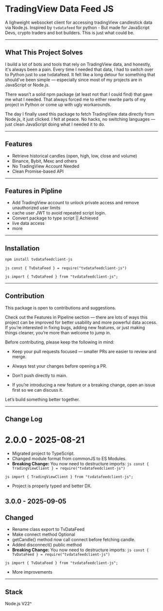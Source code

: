 # TradingView Data Feed JS

A lighweight websocket client for accessing tradingView candlestick data via Node.js.
Inspired by `tvdatafeed` for python - But made for JavaScript Devs, crypto traders and bot builders.
This is just what could be.

---

## What This Project Solves

I build a lot of bots and tools that rely on TradingView data, and honestly, it's always been a pain. Every time I needed that data, I had to switch over to Python just to use tvdatafeed. It felt like a long detour for something that should've been simple — especially since most of my projects are in JavaScript or Node.js.

There wasn’t a solid npm package (at least not that I could find) that gave me what I needed. That always forced me to either rewrite parts of my project in Python or come up with ugly workarounds.

The day I finally used this package to fetch TradingView data directly from Node.js, it just clicked. I felt at peace. No hacks, no switching languages — just clean JavaScript doing what I needed it to do.

---

## Features

- Retrieve historical candles (open, high, low, close and volume)
- Binance, Bybit, Mexc and others
- No TradingView Account Needed
- Clean Promise-based API

---

## Features in Pipline

- Add TradingView account to unlock private access and remove unauthorized user limits
- cache user JWT to avoid repeated script login.
- Convert package to type script || Achieved
- live data access
- more

---

## Installation

```bash
npm install tvdatafeedclient-js
```

`js const { TvDataFeed } = require("tvdatafeedclient-js")`

`js import { TvDataFeed } from "tvdatafeedclient-js";`

---

## Contribution

This package is open to contributions and suggestions.

Check out the Features in Pipeline section — there are lots of ways this project can be improved for better usability and more powerful data access. If you’re interested in fixing bugs, adding new features, or just making things cleaner, you’re more than welcome to jump in.

Before contributing, please keep the following in mind:

- Keep your pull requests focused — smaller PRs are easier to review and merge.

- Always test your changes before opening a PR.

- Don’t push directly to main.

- If you’re introducing a new feature or a breaking change, open an issue first so we can discuss it.

Let’s build something better together.

---

## Change Log

# 2.0.0 - 2025-08-21

- Migrated project to TypeScript.
- Changed module format from commonJS to ES Modules.
- **Breaking Change:** You now need to destructure imports: `js const { TradingViewClient } = require("tvdatafeedclient-js")`

`js import { TradingViewClient } from "tvdatafeedclient-js";`

- Project is properly typed and better DX.

## 3.0.0 - 2025-09-05

## Changed

- Rename class export to TvDataFeed
- Make connect method Optional
- getCandle() method now call connect before fetching candle.
- Added disconnect() public method
- **Breaking Change:** You now need to destructure imports: `js const { TvDataFeed } = require("tvdatafeedclient-js")`

`js import { TvDataFeed } from "tvdatafeedclient-js";`

- More improvements

---

## Stack

Node.js V22^

